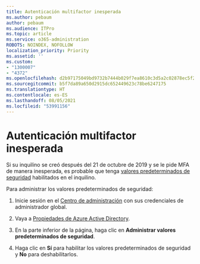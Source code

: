 ```yaml
---
title: Autenticación multifactor inesperada
ms.author: pebaum
author: pebaum
ms.audience: ITPro
ms.topic: article
ms.service: o365-administration
ROBOTS: NOINDEX, NOFOLLOW
localization_priority: Priority
ms.assetid: ''
ms.custom:
- "1300007"
- "4372"
ms.openlocfilehash: d2b97175049bd9732b7444b029f7ea8610c3d5a2c02878ec5f20ded916baadd5
ms.sourcegitcommit: b5f7da89a650d2915dc652449623c78be6247175
ms.translationtype: HT
ms.contentlocale: es-ES
ms.lasthandoff: 08/05/2021
ms.locfileid: "53991156"
---
```

# <a name="unexpected-multi-factor-authentication"></a>Autenticación multifactor inesperada

Si su inquilino se creó después del 21 de octubre de 2019 y se le pide MFA de manera inesperada, es probable que tenga [valores predeterminados de seguridad](https://aka.ms/securitydefaults) habilitados en el inquilino. 

Para administrar los valores predeterminados de seguridad:

1. Inicie sesión en el [Centro de administración](https://go.microsoft.com/fwlink/p/?linkid=834822) con sus credenciales de administrador global.

2. Vaya a [Propiedades de Azure Active Directory](https://portal.azure.com/#blade/Microsoft_AAD_IAM/ActiveDirectoryMenuBlade/Properties).

3. En la parte inferior de la página, haga clic en **Administrar valores predeterminados de seguridad**.

4. Haga clic en **Sí** para habilitar los valores predeterminados de seguridad y **No** para deshabilitarlos.
